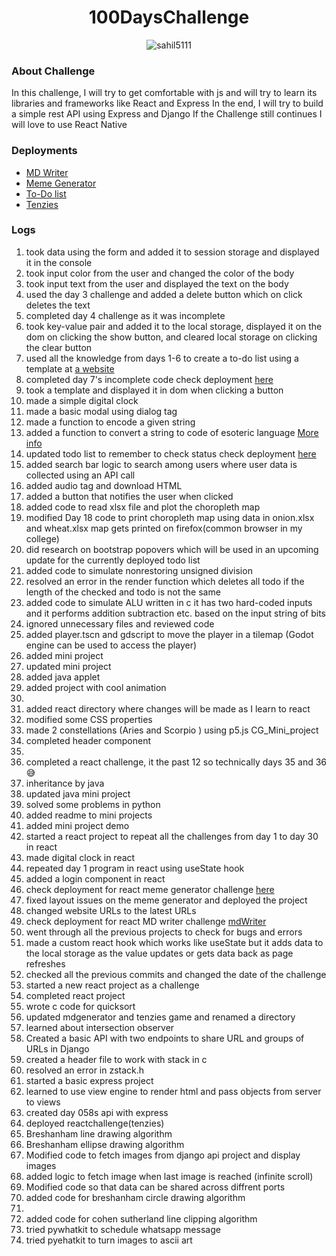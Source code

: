 <h1 align="center"> 100DaysChallenge </h1>

<p align="center"> <img src="https://komarev.com/ghpvc/?username=sahil5111&label=Profile%20views&color=0e75b6&style=flat" alt="sahil5111" /> </p>

### About Challenge
In this challenge, I will try to get comfortable with js and will try to learn its libraries and frameworks like React and Express 
In the end, I will try to build a simple rest API using Express and Django 
If the Challenge still continues I will love to use React Native

### Deployments
- [MD Writer](https://6380ee9ba04cfb4970e707f8--warm-cheesecake-318fd4.netlify.app/)
- [Meme Generator](https://637244b0a5d3273e669bd68a--fabulous-croquembouche-489c39.netlify.app/)
- [To-Do list](https://sahil5111.github.io/100DayChallenge/)
- [Tenzies](https://638c591f8856275a8062c226--bespoke-banoffee-e5e793.netlify.app/)

### Logs

001. took data using the form and added it to session storage and displayed it in the console
002. took input color from the user and changed the color of the body 
003. took input text from the user and displayed the text on the body
004. used the day 3 challenge and added a delete button which on click deletes the text 
005. completed day 4 challenge as it was incomplete
006. took key-value pair and added it to the local storage, displayed it on the dom on clicking the show button, and cleared local storage on clicking the clear button
007. used all the knowledge from days 1-6 to create a to-do list using a template at [a website](https://mdbootstrap.com/docs/standard/extended/to-do-list/)
008. completed day 7's incomplete code check deployment [here](https://sahil5111.github.io/100DayChallenge/) 
009. took a template and displayed it in dom when clicking a button
010. made a simple digital clock
011. made a basic modal using dialog tag
012. made a function to encode a given string <!-- solution to a very challenging quiz-->
013. added a function to convert a string to code of esoteric language [More info](https://www.youtube.com/watch?v=hdHjjBS4cs8)
014. updated todo list to remember to check status check deployment [here](https://sahil5111.github.io/100DayChallenge/)
015. added search bar logic to search among users where user data is collected using an API call
016. added audio tag and download HTML
017. added a button that notifies the user when clicked
018. added code to read xlsx file and plot the choropleth map
019. modified Day 18 code to print choropleth map using data in onion.xlsx and wheat.xlsx map gets printed on firefox(common browser in my college)
020. did research on bootstrap popovers which will be used in an upcoming update for the currently deployed todo list
021. added code to simulate nonrestoring unsigned division
022. resolved an error in the render function which deletes all todo if the length of the checked and todo is not the same
023. added code to simulate ALU written in c it has two hard-coded inputs and it performs addition subtraction etc. based on the input string of bits
024. ignored unnecessary files and reviewed code
025. added player.tscn and gdscript to move the player in a tilemap (Godot engine can be used to access the player)
026. added mini project
027. updated mini project
028. added java applet
029. added project with cool animation
030. 
031. added react directory where changes will be made as I learn to react
032. modified some CSS properties
033. made 2 constellations (Aries and Scorpio ) using p5.js CG_Mini_project
034. completed header component
035. 
036. completed a react challenge, it the past 12 so technically days 35 and 36 😅
037. inheritance by java
038. updated java mini project
039. solved some problems in python
040. added readme to mini projects <!--as friends were facing problems starting projects on their local devices -->
041. added mini project demo
042. started a react project to repeat all the challenges from day 1 to day 30 in react
043. made digital clock in react
044. repeated day 1 program in react using useState hook
045. added a login component in react
046. check deployment for react meme generator challenge [here](https://637244b0a5d3273e669bd68a--fabulous-croquembouche-489c39.netlify.app/)
047. fixed layout issues on the meme generator and deployed the project
048. changed website URLs to the latest URLs
049. check deployment for react MD writer challenge [mdWriter](https://6380ee9ba04cfb4970e707f8--warm-cheesecake-318fd4.netlify.app/)
050. went through all the previous projects to check for bugs and errors
051. made a custom react hook which works like useState but it adds data to the local storage as the value updates or gets data back as page refreshes
052. checked all the previous commits and changed the date of the challenge
053. started a new react project as a challenge
054. completed react project
055. wrote c code for quicksort
056. updated mdgenerator and tenzies game and renamed a directory
057. learned about intersection observer
058. Created a basic API with two endpoints to share URL and groups of URLs in Django
059. created a header file to work with stack in c
060. resolved an error in zstack.h
061. started a basic express project 
062. learned to use view engine to render html and pass objects from server to views
063. created day 058s api with express
064. deployed reactchallenge(tenzies)
065. Breshanham line drawing algorithm
066. Breshanham ellipse drawing algorithm
067. Modified code to fetch images from django api project and display images
068. added logic to fetch image when last image is reached (infinite scroll)
069. Modified code so that data can be shared across diffrent ports
070. added code for breshanham circle drawing algorithm
071.
072. added code for cohen sutherland line clipping algorithm
073. tried pywhatkit to schedule whatsapp message
074. tried pyehatkit to turn images to ascii art